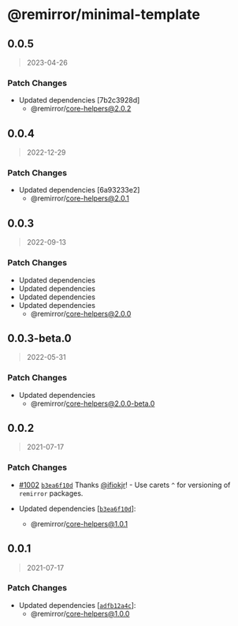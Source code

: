 # @remirror/minimal-template

## 0.0.5

> 2023-04-26

### Patch Changes

- Updated dependencies [7b2c3928d]
  - @remirror/core-helpers@2.0.2

## 0.0.4

> 2022-12-29

### Patch Changes

- Updated dependencies [6a93233e2]
  - @remirror/core-helpers@2.0.1

## 0.0.3

> 2022-09-13

### Patch Changes

- Updated dependencies
- Updated dependencies
- Updated dependencies
- Updated dependencies
  - @remirror/core-helpers@2.0.0

## 0.0.3-beta.0

> 2022-05-31

### Patch Changes

- Updated dependencies
  - @remirror/core-helpers@2.0.0-beta.0

## 0.0.2

> 2021-07-17

### Patch Changes

- [#1002](https://github.com/remirror/remirror/pull/1002) [`b3ea6f10d`](https://github.com/remirror/remirror/commit/b3ea6f10d4917f933971236be936731f75a69a70) Thanks [@ifiokjr](https://github.com/ifiokjr)! - Use carets `^` for versioning of `remirror` packages.

- Updated dependencies [[`b3ea6f10d`](https://github.com/remirror/remirror/commit/b3ea6f10d4917f933971236be936731f75a69a70)]:
  - @remirror/core-helpers@1.0.1

## 0.0.1

> 2021-07-17

### Patch Changes

- Updated dependencies [[`adfb12a4c`](https://github.com/remirror/remirror/commit/adfb12a4cee7031eec4baa10830b0fc0134ebdc8)]:
  - @remirror/core-helpers@1.0.0
